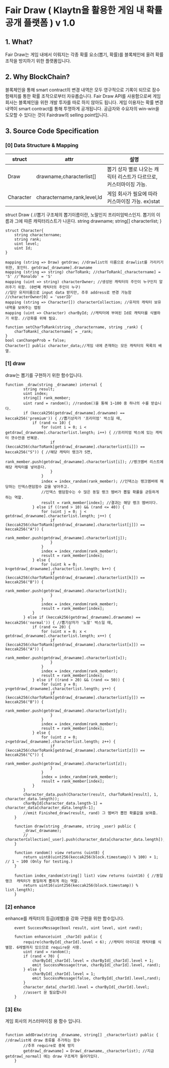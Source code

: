 # Fair Draw ( Klaytn을 활용한 게임 내 확률공개 플랫폼 ) v 1.0


## 1. What?
Fair Draw는 게임 내에서 이뤄지는 각종 확률 요소(뽑기, 확률)를 블록체인에 올려 확률 조작을 방지하기 위한 플랫폼입니다.

## 2. Why BlockChain?
블록체인을 통해 smart contract의 변경 내역은 모두 영구적으로 기록이 되므로 잠수함패치를 통한 확률 조작으로부터 자유롭습니다.
Fair Draw API를 사용함으로써 게임 회사는 블록체인을 위한 개발 투자를 따로 하지 않아도 됩니다.
게임 이용자는 확률 변경 내역이 smart contract를 통해 투명하게 공개됩니다.
공급자와 수요자의 win-win을 도모할 수 있다는 것이 Fairdraw의 selling point입니다.

## 3. Source Code Specification

### [0] Data Structure & Mapping


| struct | attr | 설명 |
| ---- | ---- | -------- |
| Draw | drawname,characterlist[] | 뽑기 상자 별로 나오는 캐릭터 리스트가 다르므로, 커스터마이징 가능. |
| Character | charactername,rank,level,Id | 게임 회사가 필요에 따라 커스마이징 가능. ex)stat |


struct Draw { //뽑기 구조체의 뽑기이름이란, 노말인지 프리미엄박스인지. 뽑기의 이름과 그에 따른 캐릭터리스트가 나온다.
        string drawname;
        string[] characterlist;
    }
    
    struct Character{
        string charactername;
        string rank;
        uint level;
        uint Id;
    }
    
    mapping (string => Draw) getdraw; //drawlist의 이름으로 drawlist를 가리키기 위한, 포인터. getdraw[_drawname].drawname
    mapping (string => string) charToRank; //charToRank[_charactername] = 'S' //'Ronaldo' = 'S'
    mapping (uint => string) characterOwner; //생성된 캐릭터의 주인이 누구인지 알려주기 위함. (0번째 캐릭터의 주인이 누구)
    //일단 유저이름으로 input data 받지만, 추후 address로 변경 가능함 //characterOwner[0] = 'userID'
    mapping (string => Character[]) characterCollection; //유저의 캐릭터 보유 내역을 보여주는 맵핑
    mapping (uint => Character) charById; //캐릭터에 부여된 Id로 캐릭터를 식별하기 위함. //강화를 위해 필요.

    function setCharToRank(string _charactername, string _rank) {
        charToRank[_charactername] = _rank;
    }
    bool canChangeProb = false;
    Character[] public character_data;//게임 내에 존재하는 모든 캐릭터의 목록의 배열.
    
    
   
   
### [1] draw


draw는 뽑기를 구현하기 위한 함수입니다.


```
function _draw(string _drawname) internal {
        string result; 
        uint index; 
        string[] rank_member; 
        uint rand = random(); //random()을 통해 1~100 중 하나의 수를 받습니다.  
        if (keccak256(getdraw[_drawname].drawname) == keccak256('premium')) { //뽑기상자가 '프리미엄' 박스일 때,
            if (rand <= 10) {
                for (uint i = 0; i < getdraw[_drawname].characterlist.length; i++) { //프리미엄 박스에 있는 캐릭터 갯수만큼 반복문.
                    if (keccak256(charToRank[getdraw[_drawname].characterlist[i]]) == keccak256("S")) { //해당 캐릭터 랭크가 S면,
                        rank_member.push(getdraw[_drawname].characterlist[i]); //랭크멤버 리스트에 해당 캐릭터를 넣어준다.
                    }
                }
                index = index_random(rank_member); //인덱스는 랭크멤버에 해당하는 인덱스랜덤함수 값을 넣어주고. 
                //인덱스 램덤함수는 수 많은 동일 랭크 멤버가 뽑힐 확률을 균등하게 하는 역할.
                result = rank_member[index]; //결과는 해당 랭크 멤버이다. 
            } else if ((rand > 10) && (rand <= 40)) {
                for (uint j = 0; j < getdraw[_drawname].characterlist.length; j++) {
                    if (keccak256(charToRank[getdraw[_drawname].characterlist[j]]) == keccak256("A")) {
                        rank_member.push(getdraw[_drawname].characterlist[j]);
                    }
                }
                index = index_random(rank_member);
                result = rank_member[index];
            } else {
                for (uint k = 0; k<getdraw[_drawname].characterlist.length; k++) {
                    if (keccak256(charToRank[getdraw[_drawname].characterlist[k]]) == keccak256("B")) {
                        rank_member.push(getdraw[_drawname].characterlist[k]);
                    }
                }
                index = index_random(rank_member);
                result = rank_member[index];
            }
        } else if (keccak256(getdraw[_drawname].drawname) == keccak256('normal')) { //뽑기상자가 '노말' 박스일 때,
            if (rand <= 20) { 
                for (uint x = 0; x < getdraw[_drawname].characterlist.length; x++) { 
                    if (keccak256(charToRank[getdraw[_drawname].characterlist[x]]) == keccak256("A")) { 
                        rank_member.push(getdraw[_drawname].characterlist[x]); 
                    }
                }
                index = index_random(rank_member); 
                result = rank_member[index]; 
            } else if ((rand > 20) && (rand <= 50)) {
                for (uint y = 0; y<getdraw[_drawname].characterlist.length; y++) {
                    if (keccak256(charToRank[getdraw[_drawname].characterlist[y]]) == keccak256("B")) {
                        rank_member.push(getdraw[_drawname].characterlist[y]);
                    }
                }
                index = index_random(rank_member);
                result = rank_member[index];
            } else {
                for (uint z = 0; z<getdraw[_drawname].characterlist.length; z++) {
                    if (keccak256(charToRank[getdraw[_drawname].characterlist[z]]) == keccak256("C")) {
                        rank_member.push(getdraw[_drawname].characterlist[z]);
                    }
                }
                index = index_random(rank_member);
                result = rank_member[index];
            }
        }
        character_data.push(Character(result, charToRank[result], 1, character_data.length));
        charById[character_data.length-1] = character_data[character_data.length-1];
        //emit Finished_draw(result, rand) 그 멤버가 뽑힌 확률값을 보여줌.
    }
    
    function draw(string _drawname, string _user) public {
        _draw(_drawname);
        // characterCollection[_user].push(character_data[character_data.length]);
    }
    
    function random() view returns (uint8) {
        return uint8(uint256(keccak256(block.timestamp)) % 100) + 1; // 1 ~ 100 (Only for testing.)
    }
    
    function index_random(string[] list) view returns (uint16) { //동일 랭크  캐릭터가 동일하게 뽑히게 하는 역할.
        return uint16(uint256(keccak256(block.timestamp)) % list.length);
    }

```

### [2] enhance


enhance를 캐릭터의 등급(레벨)을 강화 구현을 위한 함수입니다.


```
    event SuccessMessage(bool result, uint level, uint rand);
    
    function enhance(uint _charId) public { 
        require(charById[_charId].level < 6); //캐릭터 아이디로 캐릭터를 식별함. 6레벨까지 있으므로 require문 사용.
        uint rand = random();
        if (rand < 70) {
            charById[_charId].level = charById[_charId].level + 1;
            emit SuccessMessage(true, charById[_charId].level, rand);
        } else {
            charById[_charId].level = 1;
            emit SuccessMessage(false, charById[_charId].level,rand);
        }
        character_data[_charId].level = charById[_charId].level;
        //assert 문 필요합니다
    }
```

### [3] Etc


게임 회사의 커스터마이징 용 함수 입니다.

```

function addDraw(string _drawname, string[] _characterlist) public { //drawlist에 draw 종류를 추가하는 함수
        //추후 require로 중복 방지
        getdraw[_drawname] = Draw(_drawname,_characterlist); //지금 getdraw[_normal] 에는 draw 구조체가 들어가있다.
    }
```
    
    
